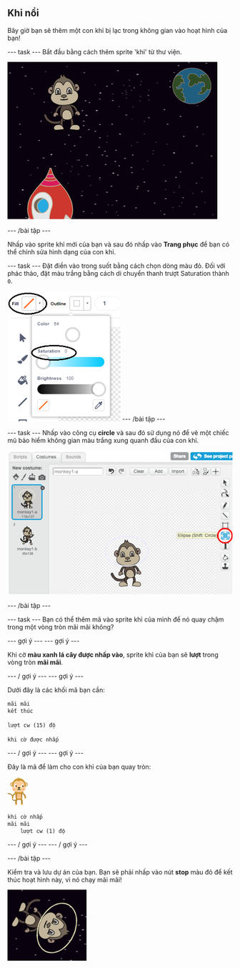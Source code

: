 ## Khỉ nổi

Bây giờ bạn sẽ thêm một con khỉ bị lạc trong không gian vào hoạt hình của bạn!

\--- task \--- Bắt đầu bằng cách thêm sprite 'khỉ' từ thư viện.

![Thêm một con khỉ](images/space-monkey-sprite.png)

\--- /bài tập \---

Nhấp vào sprite khỉ mới của bạn và sau đó nhấp vào **Trang phục** để bạn có thể chỉnh sửa hình dạng của con khỉ.

\--- task \--- Đặt điền vào trong suốt bằng cách chọn dòng màu đỏ. Đối với phác thảo, đặt màu trắng bằng cách di chuyển thanh trượt Saturation thành `0`.

![Tạo màu trắng](images/make-white.png) \--- /bài tập \---

\--- task \--- Nhấp vào công cụ **circle** và sau đó sử dụng nó để vẽ một chiếc mũ bảo hiểm không gian màu trắng xung quanh đầu của con khỉ.

![Khỉ không gian](images/space-monkey-edit.png)

\--- /bài tập \---

\--- task \--- Bạn có thể thêm mã vào sprite khỉ của mình để nó quay chậm trong một vòng tròn mãi mãi không?

\--- gợi ý \--- \--- gợi ý \---

Khi cờ **màu xanh lá cây được nhấp vào**, sprite khỉ của bạn sẽ **lượt** trong vòng tròn **mãi mãi**.

\--- / gợi ý \--- \--- gợi ý \---

Dưới đây là các khối mã bạn cần:

```blocks3
mãi mãi
kết thúc

lượt cw (15) độ

khi cờ được nhấp
```

\--- / gợi ý \--- \--- gợi ý \---

Đây là mã để làm cho con khỉ của bạn quay tròn:

![Khỉ sprite](images/sprite-monkey.png)

```blocks3
khi cờ nhấp
mãi mãi
    lượt cw (1) độ
```

\--- / gợi ý \--- \--- / gợi ý \---

\--- /bài tập \---

Kiểm tra và lưu dự án của bạn. Bạn sẽ phải nhấp vào nút **stop** màu đỏ để kết thúc hoạt hình này, vì nó chạy mãi mãi!

![Kiểm tra khỉ quay](images/space-spin-test.png)